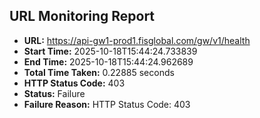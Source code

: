 ## URL Monitoring Report

- **URL:** https://api-gw1-prod1.fisglobal.com/gw/v1/health
- **Start Time:** 2025-10-18T15:44:24.733839
- **End Time:** 2025-10-18T15:44:24.962689
- **Total Time Taken:** 0.22885 seconds
- **HTTP Status Code:** 403
- **Status:** Failure
- **Failure Reason:** HTTP Status Code: 403
